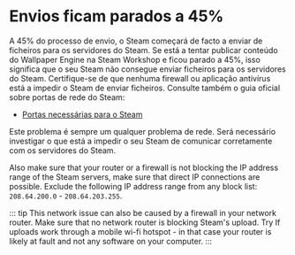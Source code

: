 # Envios ficam parados a 45%

A 45% do processo de envio, o Steam começará de facto a enviar de ficheiros para os servidores do Steam. Se está a tentar publicar conteúdo do Wallpaper Engine na Steam Workshop e ficou parado a 45%, isso significa que o seu Steam não consegue enviar ficheiros para os servidores do Steam. Certifique-se de que nenhuma firewall ou aplicação antivírus está a impedir o Steam de enviar ficheiros. Consulte também o guia oficial sobre portas de rede do Steam:

* [Portas necessárias para o Steam](https://support.steampowered.com/kb_article.php?ref=8571-GLVN-8711)

Este problema é sempre um qualquer problema de rede. Será necessário investigar o que está a impedir o seu Steam de comunicar corretamente com os servidores do Steam.

Also make sure that your router or a firewall is not blocking the IP address range of the Steam servers, make sure that direct IP connections are possible. Exclude the following IP address range from any block list: `208.64.200.0` - `208.64.203.255`.

::: tip
This network issue can also be caused by a firewall in your network router. Make sure that no network router is blocking Steam's upload. Try If  uploads work through a mobile wi-fi hotspot - in that case your router is likely at fault and not any software on your computer.
:::